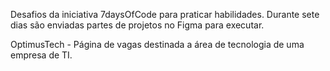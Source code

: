 Desafios da iniciativa 7daysOfCode para praticar habilidades. Durante sete dias são enviadas partes de projetos no Figma para executar.

OptimusTech - Página de vagas destinada a área de tecnologia de uma empresa de TI.